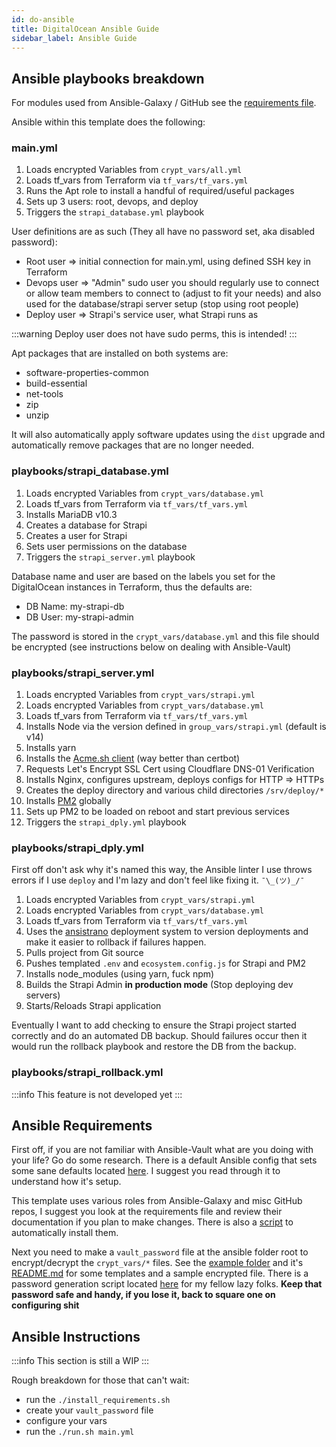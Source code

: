 ```yaml
---
id: do-ansible
title: DigitalOcean Ansible Guide
sidebar_label: Ansible Guide
---
```


## Ansible playbooks breakdown

For modules used from Ansible-Galaxy / GitHub see the [requirements file](https://github.com/derrickmehaffy/strapi-digitalocean-deploy/blob/main/ansible/requirements.yml).

Ansible within this template does the following:

### main.yml

1. Loads encrypted Variables from `crypt_vars/all.yml`
2. Loads tf_vars from Terraform via `tf_vars/tf_vars.yml`
3. Runs the Apt role to install a handful of required/useful packages
4. Sets up 3 users: root, devops, and deploy
5. Triggers the `strapi_database.yml` playbook

User definitions are as such (They all have no password set, aka disabled password):

- Root user => initial connection for main.yml, using defined SSH key in Terraform
- Devops user => "Admin" sudo user you should regularly use to connect or allow team members to connect to (adjust to fit your needs) and also used for the database/strapi server setup (stop using root people)
- Deploy user => Strapi's service user, what Strapi runs as

:::warning
Deploy user does not have sudo perms, this is intended!
:::

Apt packages that are installed on both systems are:

- software-properties-common
- build-essential
- net-tools
- zip
- unzip

It will also automatically apply software updates using the `dist` upgrade and automatically remove packages that are no longer needed.

### playbooks/strapi_database.yml

1. Loads encrypted Variables from `crypt_vars/database.yml`
2. Loads tf_vars from Terraform via `tf_vars/tf_vars.yml`
3. Installs MariaDB v10.3
4. Creates a database for Strapi
5. Creates a user for Strapi
6. Sets user permissions on the database
7. Triggers the `strapi_server.yml` playbook

Database name and user are based on the labels you set for the DigitalOcean instances in Terraform, thus the defaults are:

- DB Name: my-strapi-db
- DB User: my-strapi-admin

The password is stored in the `crypt_vars/database.yml` and this file should be encrypted (see instructions below on dealing with Ansible-Vault)

### playbooks/strapi_server.yml

1. Loads encrypted Variables from `crypt_vars/strapi.yml`
2. Loads encrypted Variables from `crypt_vars/database.yml`
3. Loads tf_vars from Terraform via `tf_vars/tf_vars.yml`
4. Installs Node via the version defined in `group_vars/strapi.yml` (default is v14)
5. Installs yarn
6. Installs the [Acme.sh client](https://github.com/acmesh-official/acme.sh) (way better than certbot)
7. Requests Let's Encrypt SSL Cert using Cloudflare DNS-01 Verification
8. Installs Nginx, configures upstream, deploys configs for HTTP => HTTPs
9. Creates the deploy directory and various child directories `/srv/deploy/*`
10. Installs [PM2](https://pm2.io/) globally
11. Sets up PM2 to be loaded on reboot and start previous services
12. Triggers the `strapi_dply.yml` playbook

### playbooks/strapi_dply.yml

First off don't ask why it's named this way, the Ansible linter I use throws errors if I use `deploy` and I'm lazy and don't feel like fixing it. `¯\_(ツ)_/¯`

1. Loads encrypted Variables from `crypt_vars/strapi.yml`
2. Loads encrypted Variables from `crypt_vars/database.yml`
3. Loads tf_vars from Terraform via `tf_vars/tf_vars.yml`
4. Uses the [ansistrano](https://github.com/ansistrano/deploy) deployment system to version deployments and make it easier to rollback if failures happen.
5. Pulls project from Git source
6. Pushes templated `.env` and `ecosystem.config.js` for Strapi and PM2
7. Installs node_modules (using yarn, fuck npm)
8. Builds the Strapi Admin **in production mode** (Stop deploying dev servers)
9. Starts/Reloads Strapi application

Eventually I want to add checking to ensure the Strapi project started correctly and do an automated DB backup. Should failures occur then it would run the rollback playbook and restore the DB from the backup.

### playbooks/strapi_rollback.yml

:::info
This feature is not developed yet
:::

## Ansible Requirements

First off, if you are not familiar with Ansible-Vault what are you doing with your life? Go do some research. There is a default Ansible config that sets some sane defaults located [here](https://github.com/derrickmehaffy/strapi-digitalocean-deploy/blob/main/ansible/ansible.cfg). I suggest you read through it to understand how it's setup.

This template uses various roles from Ansible-Galaxy and misc GitHub repos, I suggest you look at the requirements file and review their documentation if you plan to make changes. There is also a [script](https://github.com/derrickmehaffy/strapi-digitalocean-deploy/blob/main/ansible/install_requirements.sh) to automatically install them.

Next you need to make a `vault_password` file at the ansible folder root to encrypt/decrypt the `crypt_vars/*` files. See the [example folder](https://github.com/derrickmehaffy/strapi-digitalocean-deploy/tree/main/ansible/crypt_vars/example) and it's [README.md](https://github.com/derrickmehaffy/strapi-digitalocean-deploy/blob/main/ansible/crypt_vars/example/README.md) for some templates and a sample encrypted file. There is a password generation script located [here](https://github.com/derrickmehaffy/strapi-digitalocean-deploy/blob/main/ansible/scripts/gen_pwd.sh) for my fellow lazy folks. **Keep that password safe and handy, if you lose it, back to square one on configuring shit**

## Ansible Instructions

:::info
This section is still a WIP
:::

Rough breakdown for those that can't wait:

- run the `./install_requirements.sh`
- create your `vault_password` file
- configure your vars
- run the `./run.sh main.yml`

